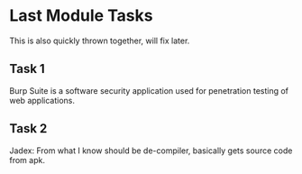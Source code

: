 # Last Module Tasks

This is also quickly thrown together, will fix later.
## Task 1
Burp Suite is a software security application used for penetration testing of web applications.
## Task 2
Jadex:
From what I know should be de-compiler, basically gets source code from apk.